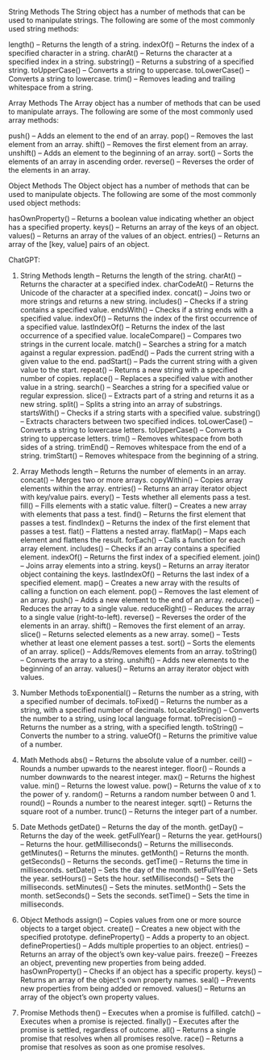String Methods
The String object has a number of methods that can be used to manipulate strings. The following are some of the most commonly used string methods:

length() – Returns the length of a string.
indexOf() – Returns the index of a specified character in a string.
charAt() – Returns the character at a specified index in a string.
substring() – Returns a substring of a specified string.
toUpperCase() – Converts a string to uppercase.
toLowerCase() – Converts a string to lowercase.
trim() – Removes leading and trailing whitespace from a string.

Array Methods
The Array object has a number of methods that can be used to manipulate arrays. The following are some of the most commonly used array methods:

push() – Adds an element to the end of an array.
pop() – Removes the last element from an array.
shift() – Removes the first element from an array.
unshift() – Adds an element to the beginning of an array.
sort() – Sorts the elements of an array in ascending order.
reverse() – Reverses the order of the elements in an array.

Object Methods
The Object object has a number of methods that can be used to manipulate objects. The following are some of the most commonly used object methods:

hasOwnProperty() – Returns a boolean value indicating whether an object has a specified property.
keys() – Returns an array of the keys of an object.
values() – Returns an array of the values of an object.
entries() – Returns an array of the [key, value] pairs of an object.

ChatGPT:

1.  String Methods
    length – Returns the length of the string.
    charAt() – Returns the character at a specified index.
    charCodeAt() – Returns the Unicode of the character at a specified index.
    concat() – Joins two or more strings and returns a new string.
    includes() – Checks if a string contains a specified value.
    endsWith() – Checks if a string ends with a specified value.
    indexOf() – Returns the index of the first occurrence of a specified value.
    lastIndexOf() – Returns the index of the last occurrence of a specified value.
    localeCompare() – Compares two strings in the current locale.
    match() – Searches a string for a match against a regular expression.
    padEnd() – Pads the current string with a given value to the end.
    padStart() – Pads the current string with a given value to the start.
    repeat() – Returns a new string with a specified number of copies.
    replace() – Replaces a specified value with another value in a string.
    search() – Searches a string for a specified value or regular expression.
    slice() – Extracts part of a string and returns it as a new string.
    split() – Splits a string into an array of substrings.
    startsWith() – Checks if a string starts with a specified value.
    substring() – Extracts characters between two specified indices.
    toLowerCase() – Converts a string to lowercase letters.
    toUpperCase() – Converts a string to uppercase letters.
    trim() – Removes whitespace from both sides of a string.
    trimEnd() – Removes whitespace from the end of a string.
    trimStart() – Removes whitespace from the beginning of a string.

2.  Array Methods
    length – Returns the number of elements in an array.
    concat() – Merges two or more arrays.
    copyWithin() – Copies array elements within the array.
    entries() – Returns an array iterator object with key/value pairs.
    every() – Tests whether all elements pass a test.
    fill() – Fills elements with a static value.
    filter() – Creates a new array with elements that pass a test.
    find() – Returns the first element that passes a test.
    findIndex() – Returns the index of the first element that passes a test.
    flat() – Flattens a nested array.
    flatMap() – Maps each element and flattens the result.
    forEach() – Calls a function for each array element.
    includes() – Checks if an array contains a specified element.
    indexOf() – Returns the first index of a specified element.
    join() – Joins array elements into a string.
    keys() – Returns an array iterator object containing the keys.
    lastIndexOf() – Returns the last index of a specified element.
    map() – Creates a new array with the results of calling a function on each element.
    pop() – Removes the last element of an array.
    push() – Adds a new element to the end of an array.
    reduce() – Reduces the array to a single value.
    reduceRight() – Reduces the array to a single value (right-to-left).
    reverse() – Reverses the order of the elements in an array.
    shift() – Removes the first element of an array.
    slice() – Returns selected elements as a new array.
    some() – Tests whether at least one element passes a test.
    sort() – Sorts the elements of an array.
    splice() – Adds/Removes elements from an array.
    toString() – Converts the array to a string.
    unshift() – Adds new elements to the beginning of an array.
    values() – Returns an array iterator object with values.

3.  Number Methods
    toExponential() – Returns the number as a string, with a specified number of decimals.
    toFixed() – Returns the number as a string, with a specified number of decimals.
    toLocaleString() – Converts the number to a string, using local language format.
    toPrecision() – Returns the number as a string, with a specified length.
    toString() – Converts the number to a string.
    valueOf() – Returns the primitive value of a number.

4.  Math Methods
    abs() – Returns the absolute value of a number.
    ceil() – Rounds a number upwards to the nearest integer.
    floor() – Rounds a number downwards to the nearest integer.
    max() – Returns the highest value.
    min() – Returns the lowest value.
    pow() – Returns the value of x to the power of y.
    random() – Returns a random number between 0 and 1.
    round() – Rounds a number to the nearest integer.
    sqrt() – Returns the square root of a number.
    trunc() – Returns the integer part of a number.

5.  Date Methods
    getDate() – Returns the day of the month.
    getDay() – Returns the day of the week.
    getFullYear() – Returns the year.
    getHours() – Returns the hour.
    getMilliseconds() – Returns the milliseconds.
    getMinutes() – Returns the minutes.
    getMonth() – Returns the month.
    getSeconds() – Returns the seconds.
    getTime() – Returns the time in milliseconds.
    setDate() – Sets the day of the month.
    setFullYear() – Sets the year.
    setHours() – Sets the hour.
    setMilliseconds() – Sets the milliseconds.
    setMinutes() – Sets the minutes.
    setMonth() – Sets the month.
    setSeconds() – Sets the seconds.
    setTime() – Sets the time in milliseconds.

6.  Object Methods
    assign() – Copies values from one or more source objects to a target object.
    create() – Creates a new object with the specified prototype.
    defineProperty() – Adds a property to an object.
    defineProperties() – Adds multiple properties to an object.
    entries() – Returns an array of the object’s own key-value pairs.
    freeze() – Freezes an object, preventing new properties from being added.
    hasOwnProperty() – Checks if an object has a specific property.
    keys() – Returns an array of the object's own property names.
    seal() – Prevents new properties from being added or removed.
    values() – Returns an array of the object’s own property values.

7.  Promise Methods
    then() – Executes when a promise is fulfilled.
    catch() – Executes when a promise is rejected.
    finally() – Executes after the promise is settled, regardless of outcome.
    all() – Returns a single promise that resolves when all promises resolve.
    race() – Returns a promise that resolves as soon as one promise resolves.
